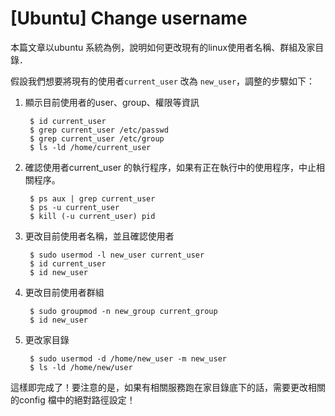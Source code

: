 # [Ubuntu] Change username
本篇文章以ubuntu 系統為例，說明如何更改現有的linux使用者名稱、群組及家目錄．

假設我們想要將現有的使用者`current_user` 改為 `new_user`，調整的步驟如下：

1. 顯示目前使用者的user、group、權限等資訊

		$ id current_user
		$ grep current_user /etc/passwd
		$ grep current_user /etc/group
		$ ls -ld /home/current_user

2. 確認使用者current_user 的執行程序，如果有正在執行中的使用程序，中止相關程序。

		$ ps aux | grep current_user
		$ ps -u current_user
		$ kill (-u current_user) pid

3. 更改目前使用者名稱，並且確認使用者

		$ sudo usermod -l new_user current_user
		$ id current_user
		$ id new_user

4. 更改目前使用者群組

		$ sudo groupmod -n new_group current_group
		$ id new_user

5. 更改家目錄

		$ sudo usermod -d /home/new_user -m new_user
		$ ls -ld /home/new/user

這樣即完成了！要注意的是，如果有相關服務跑在家目錄底下的話，需要更改相關的config 檔中的絕對路徑設定！